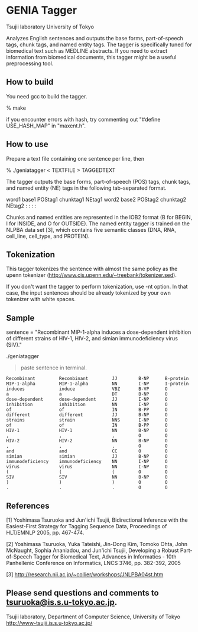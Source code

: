 
# GENIA Tagger

Tsujii laboratory
University of Tokyo


Analyzes English sentences and outputs the base forms, part-of-speech tags, chunk tags, and named entity tags. The tagger is specifically tuned for biomedical text such as MEDLINE abstracts. If you need to extract information from biomedical documents, this tagger might be a useful preprocessing tool.


## How to build 
You need gcc to build the tagger.

% make

if you encounter errors with hash, try commenting out "#define USE_HASH_MAP" in "maxent.h".


## How to use

Prepare a text file containing one sentence per line, then

% ./geniatagger < TEXTFILE > TAGGEDTEXT

The tagger outputs the base forms, part-of-speech (POS) tags, chunk tags,
and named entity (NE) tags in the following tab-separated format.

word1	base1	POStag1	chunktag1 NEtag1
word2	base2	POStag2	chunktag2 NEtag2
  :     :        :       :

Chunks and named entities are represented in the IOB2 format (B for BEGIN,
I for INSIDE, and O for OUTSIDE). The named entity tagger is trained on
the NLPBA data set [3], which contains five semantic classes (DNA, RNA,
cell_line, cell_type, and PROTEIN).


## Tokenization

This tagger tokenizes the sentence with almost the same policy as the
upenn tokenizer (http://www.cis.upenn.edu/~treebank/tokenizer.sed). 

If you don't want the tagger to perform tokenization, use -nt option.
In that case, the input sentences should be already tokenized by your
own tokenizer with white spaces. 


## Sample
sentence = "Recombinant MIP-1-alpha induces a dose-dependent inhibition of different strains of HIV-1, HIV-2, and simian immunodeficiency virus (SIV)."

./geniatagger

> paste sentence in terminal.


    Recombinant         Recombinant         JJ        B-NP      B-protein 
    MIP-1-alpha         MIP-1-alpha         NN        I-NP      I-protein 
    induces             induce              VBZ       B-VP      O         
    a                   a                   DT        B-NP      O         
    dose-dependent      dose-dependent      JJ        I-NP      O         
    inhibition          inhibition          NN        I-NP      O         
    of                  of                  IN        B-PP      O         
    different           different           JJ        B-NP      O         
    strains             strain              NNS       I-NP      O         
    of                  of                  IN        B-PP      O         
    HIV-1               HIV-1               NN        B-NP      O         
    ,                   ,                   ,         O         O         
    HIV-2               HIV-2               NN        B-NP      O         
    ,                   ,                   ,         O         O         
    and                 and                 CC        O         O         
    simian              simian              JJ        B-NP      O         
    immunodeficiency    immunodeficiency    NN        I-NP      O         
    virus               virus               NN        I-NP      O         
    (                   (                   (         O         O         
    SIV                 SIV                 NN        B-NP      O         
    )                   )                   )         O         O         
    .                   .                   .         O         O         




## References

[1] Yoshimasa Tsuruoka and Jun'ichi Tsujii, Bidirectional Inference with
    the Easiest-First Strategy for Tagging Sequence Data, Proceedings of
    HLT/EMNLP 2005, pp. 467-474.

[2] Yoshimasa Tsuruoka, Yuka Tateishi, Jin-Dong Kim, Tomoko Ohta, John
    McNaught, Sophia Ananiadou, and Jun'ichi Tsujii, Developing a Robust
    Part-of-Speech Tagger for Biomedical Text, Advances in Informatics -
    10th Panhellenic Conference on Informatics, LNCS 3746, pp. 382-392, 2005

[3] http://research.nii.ac.jp/~collier/workshops/JNLPBA04st.htm

Please send questions and comments to tsuruoka@is.s.u-tokyo.ac.jp.
---------------------------------
Tsujii laboratory,
Department of Computer Science,
University of Tokyo
http://www-tsujii.is.s.u-tokyo.ac.jp/

